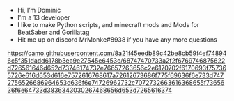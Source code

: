 - Hi, I’m Dominic
- I'm a 13 developer 
- I like to make Python scripts, and minecraft mods and Mods for BeatSaber and Gorillatag
- Hit me up on discord MrMonke#8938 if you have any more questions

<!---
fallenthedev/fallenthedev is a ✨ special ✨ repository because its `README.md` (this file) appears on your GitHub profile.
You can click the Preview link to take a look at your changes.
--->
https://camo.githubusercontent.com/8a21f45eedb89c42be8cb59f4ef748946c5f351dadd6178b3ea9e27545e6453c/68747470733a2f2f6769746875622d726561646d652d73746174732e76657263656c2e6170702f6170693f757365726e616d653d616e7572616768617a72612673686f775f69636f6e733d7472756526686964653d636f6e74726962732c7072732663616368655f7365636f6e64733d3836343030267468656d653d7265616374
